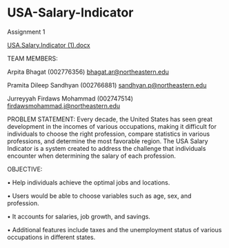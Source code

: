 # USA-Salary-Indicator
Assignment 1

[USA.Salary.Indicator (1).docx](https://github.com/arpitabhagat/USA-Salary-Indicator/files/9639844/USA.Salary.Indicator.1.docx)


TEAM MEMBERS:

Arpita Bhagat (002776356) bhagat.ar@northeastern.edu

Pramita Dileep Sandhyan (002766881) sandhyan.p@northeastern.edu

Jurreyyah Firdaws Mohammad (002747514) firdawsmohammad.j@northeastern.edu

PROBLEM STATEMENT: Every decade, the United States has seen great development in the incomes of various occupations, making it difficult for individuals to choose the right profession, compare statistics in various professions, and determine the most favorable region. The USA Salary Indicator is a system created to address the challenge that individuals encounter when determining the salary of each profession.

OBJECTIVE:

• Help individuals achieve the optimal jobs and locations.

• Users would be able to choose variables such as age, sex, and profession.

• It accounts for salaries, job growth, and savings.

• Additional features include taxes and the unemployment status of various occupations in different states.

